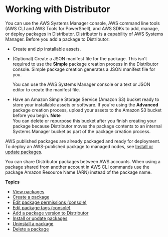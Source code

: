 # Working with Distributor<a name="distributor-working-with"></a>

You can use the AWS Systems Manager console, AWS command line tools \(AWS CLI and AWS Tools for PowerShell\), and AWS SDKs to add, manage, or deploy packages in Distributor\. Distributor is a capability of AWS Systems Manager\. Before you add a package to Distributor:
+ Create and zip installable assets\.
+ \(Optional\) Create a JSON manifest file for the package\. This isn't required to use the **Simple** package creation process in the Distributor console\. Simple package creation generates a JSON manifest file for you\.

  You can use the AWS Systems Manager console or a text or JSON editor to create the manifest file\.
+ Have an Amazon Simple Storage Service \(Amazon S3\) bucket ready to store your installable assets or software\. If you're using the **Advanced** package creation process, upload your assets to the Amazon S3 bucket before you begin\.
**Note**  
You can delete or repurpose this bucket after you finish creating your package because Distributor moves the package contents to an internal Systems Manager bucket as part of the package creation process\.

AWS published packages are already packaged and ready for deployment\. To deploy an AWS\-published package to managed nodes, see [Install or update packages](distributor-working-with-packages-deploy.md)\.

You can share Distributor packages between AWS accounts\. When using a package shared from another account in AWS CLI commands use the package Amazon Resource Name \(ARN\) instead of the package name\.

**Topics**
+ [View packages](distributor-view-packages.md)
+ [Create a package](distributor-working-with-packages-create.md)
+ [Edit package permissions \(console\)](distributor-working-with-packages-ep.md)
+ [Edit package tags \(console\)](distributor-working-with-packages-tags.md)
+ [Add a package version to Distributor](distributor-working-with-packages-version.md)
+ [Install or update packages](distributor-working-with-packages-deploy.md)
+ [Uninstall a package](distributor-working-with-packages-uninstall.md)
+ [Delete a package](distributor-working-with-packages-dpkg.md)